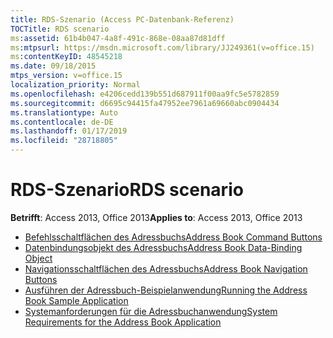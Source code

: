 ```yaml
---
title: RDS-Szenario (Access PC-Datenbank-Referenz)
TOCTitle: RDS scenario
ms:assetid: 61b4b047-4a8f-491c-868e-08aa87d81dff
ms:mtpsurl: https://msdn.microsoft.com/library/JJ249361(v=office.15)
ms:contentKeyID: 48545218
ms.date: 09/18/2015
mtps_version: v=office.15
localization_priority: Normal
ms.openlocfilehash: e4206cedd139b551d687911f00aa9fc5e5782859
ms.sourcegitcommit: d6695c94415fa47952ee7961a69660abc0904434
ms.translationtype: Auto
ms.contentlocale: de-DE
ms.lasthandoff: 01/17/2019
ms.locfileid: "28718805"
---
```

# <a name="rds-scenario"></a><span data-ttu-id="9d69b-102">RDS-Szenario</span><span class="sxs-lookup"><span data-stu-id="9d69b-102">RDS scenario</span></span>

<span data-ttu-id="9d69b-103">**Betrifft**: Access 2013, Office 2013</span><span class="sxs-lookup"><span data-stu-id="9d69b-103">**Applies to**: Access 2013, Office 2013</span></span>

- [<span data-ttu-id="9d69b-104">Befehlsschaltflächen des Adressbuchs</span><span class="sxs-lookup"><span data-stu-id="9d69b-104">Address Book Command Buttons</span></span>](address-book-command-buttons.md)
- [<span data-ttu-id="9d69b-105">Datenbindungsobjekt des Adressbuchs</span><span class="sxs-lookup"><span data-stu-id="9d69b-105">Address Book Data-Binding Object</span></span>](address-book-data-binding-object.md)
- [<span data-ttu-id="9d69b-106">Navigationsschaltflächen des Adressbuchs</span><span class="sxs-lookup"><span data-stu-id="9d69b-106">Address Book Navigation Buttons</span></span>](address-book-navigation-buttons.md)
- [<span data-ttu-id="9d69b-107">Ausführen der Adressbuch-Beispielanwendung</span><span class="sxs-lookup"><span data-stu-id="9d69b-107">Running the Address Book Sample Application</span></span>](running-the-address-book-sample-application.md)
- [<span data-ttu-id="9d69b-108">Systemanforderungen für die Adressbuchanwendung</span><span class="sxs-lookup"><span data-stu-id="9d69b-108">System Requirements for the Address Book Application</span></span>](system-requirements-for-the-address-book-application.md)


